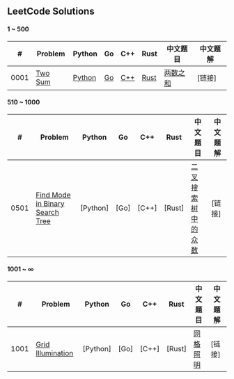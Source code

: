 
## LeetCode Solutions

#### 1 ~ 500
| # | Problem |  Python  | Go      | C++     | Rust    |  中文题目  | 中文题解 
|---| ------- | -------- |-------- |-------- |-------- |--------   |-------- |
|   0001   |  [Two Sum](https://leetcode.com/problems/two-sum/)   | [Python](001.Two-Sum/python)  | [Go](001.Two-Sum/go) | [C++](001.Two-Sum/cpp) |  [Rust]() | [两数之和](https://leetcode-cn.com/problems/two-sum/description/) | [链接] |


#### 510 ~ 1000
| # | Problem |  Python  | Go      | C++     | Rust    |  中文题目  | 中文题解 
|---| ------- | -------- |-------- |-------- |-------- |--------   |-------- |
|   0501   |  [Find Mode in Binary Search Tree](https://leetcode.com/problems/find-mode-in-binary-search-tree/)   | [Python]  | [Go] | [C++] |  [Rust] | [二叉搜索树中的众数](https://leetcode-cn.com/problems/find-mode-in-binary-search-tree/) | [链接] |

#### 1001 ~ ∞

| # | Problem |  Python  | Go      | C++     | Rust    |  中文题目  | 中文题解 
|---| ------- | -------- |-------- |-------- |-------- |--------   |-------- |
|   1001   |  [Grid Illumination](https://leetcode.com/problems/grid-illumination/)   | [Python] | [Go] | [C++] |  [Rust] | [网格照明](https://leetcode-cn.com/problems/grid-illumination/) | [链接] |
